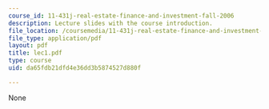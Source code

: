 ```yaml
---
course_id: 11-431j-real-estate-finance-and-investment-fall-2006
description: Lecture slides with the course introduction.
file_location: /coursemedia/11-431j-real-estate-finance-and-investment-fall-2006/da65fdb21dfd4e36dd3b5874527d880f_lec1.pdf
file_type: application/pdf
layout: pdf
title: lec1.pdf
type: course
uid: da65fdb21dfd4e36dd3b5874527d880f

---
```

None